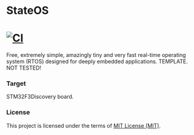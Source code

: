 # StateOS
  [![CI](https://github.com/stateos/StateOS-STM32F3Discovery/actions/workflows/test.yml/badge.svg)](https://github.com/stateos/StateOS-STM32F3Discovery/actions/workflows/test.yml)
=======

Free, extremely simple, amazingly tiny and very fast real-time operating system (RTOS) designed for deeply embedded applications.
TEMPLATE. NOT TESTED!

### Target

STM32F3Discovery board.

### License

This project is licensed under the terms of [MIT License (MIT)](https://opensource.org/licenses/MIT).

